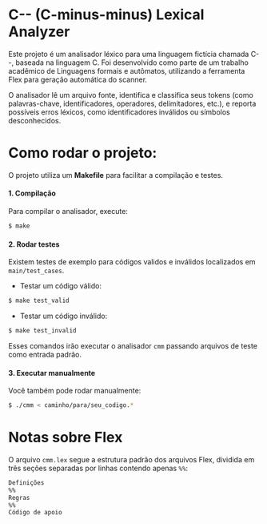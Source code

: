 # C-- (C-minus-minus) Lexical Analyzer

<p>Este projeto é um analisador léxico para uma linguagem fictícia chamada C--, baseada na linguagem C. Foi desenvolvido como parte de um trabalho acadêmico de Linguagens formais e autômatos, utilizando a ferramenta Flex para geração automática do scanner.</p>
<p>O analisador lê um arquivo fonte, identifica e classifica seus tokens (como palavras-chave, identificadores, operadores, delimitadores, etc.), e reporta possíveis erros léxicos, como identificadores inválidos ou símbolos desconhecidos.</p>

# Como rodar o projeto:

O projeto utiliza um **Makefile** para facilitar a compilação e testes.

#### 1. Compilação

Para compilar o analisador, execute:

```sh
$ make
```

#### 2. Rodar testes

Existem testes de exemplo para códigos validos e inválidos localizados em `main/test_cases`.
- Testar um código válido:

```sh
$ make test_valid
```

- Testar um código inválido:


```sh
$ make test_invalid
```

Esses comandos irão executar o analisador `cmm` passando arquivos de teste como entrada padrão.

#### 3. Executar manualmente

Você também pode rodar manualmente:

```sh
$ ./cmm < caminho/para/seu_codigo.*
```

# Notas sobre Flex

O arquivo `cmm.lex` segue a estrutura padrão dos arquivos Flex, dividida em três seções separadas por linhas contendo apenas `%%`:

```bash
Definições
%%
Regras
%%
Código de apoio
```